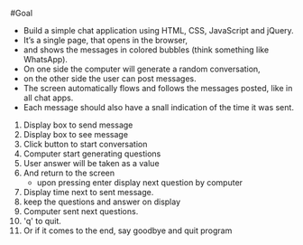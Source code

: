 #Goal

- Build a simple chat application using HTML, CSS, JavaScript and jQuery. 
- It’s a single page, that opens in the browser, 
- and shows the messages in colored bubbles (think something like WhatsApp). 
- On one side the computer will generate a random conversation, 
- on the other side the user can post messages. 
- The screen automatically flows and follows the messages posted, like in all chat apps. 
- Each message should also have a snall indication of the time it was sent.

1. Display box to send message
2. Display box to see message
3. Click button to start conversation
4. Computer start generating questions
5. User answer will be taken as a value
6. And return to the screen
    - upon pressing enter display next question by computer
7. Display time next to sent message.
8. keep the questions and answer on display
9. Computer sent next questions.
10. 'q' to quit. 
11. Or if it comes to the end, say goodbye and quit program